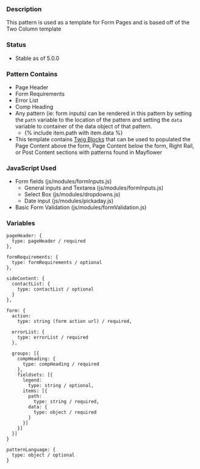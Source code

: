### Description
This pattern is used as a template for Form Pages and is based off of the Two Column template

### Status
* Stable as of 5.0.0

### Pattern Contains
* Page Header 
* Form Requirements
* Error List
* Comp Heading
* Any pattern (ie: form inputs) can be rendered in this pattern by setting the `path` variable to the location of the pattern and setting the `data` variable to container of the data object of that pattern.  
  * {% include item.path with item.data %}
* This template contains [Twig Blocks](https://twig.symfony.com/doc/2.x/tags/extends.html) that can be used to populated the Page Content above the form, Page Content below the form, Right Rail, or Post Content sections with patterns found in Mayflower

### JavaScript Used
* Form fields (js/modules/formInputs.js)
  * General inputs and Textarea (js/modules/formInputs.js)
  * Select Box (js/modules/dropdowns.js)
  * Date input (js/modules/pickaday.js)
* Basic Form Validation (js/modules/formValidation.js)

### Variables
~~~
pageHeader: {
  type: pageHeader / required
},

formRequirements: {
  type: formRequirements / optional
},

sideContent: {
  contactList: {
    type: contactList / optional
  }
},

form: {
  action: 
    type: string (form action url) / required,

  errorList: {
    type: errorList / required
  },

  groups: [{
    compHeading: {
      type: compHeading / required
    },
    fieldsets: [{
      legend: 
        type: string / optional,
      items: [{
        path: 
          type: string / required,
        data: {
          type: object / required
        }
      }]
    }]
  }]
}

patternLanguage: {
  type: object / optional
}
~~~
